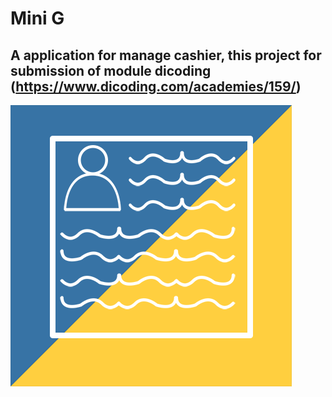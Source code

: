 # Mini G

## A application for manage cashier, this project for submission of module dicoding (https://www.dicoding.com/academies/159/)

![UI](https://raw.githubusercontent.com/Descent098/ezcv/master/.github/logo.png)
